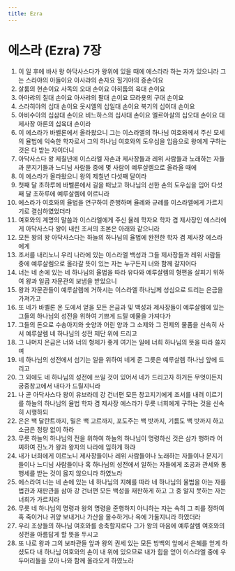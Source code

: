 ```yaml
---
title: Ezra
---
```


# 에스라 (Ezra) 7장
1. 이 일 후에 바사 왕 아닥사스다가 왕위에 있을 때에 에스라라 하는 자가 있으니라 그는 스라야의 아들이요 아사랴의 손자요 힐기야의 증손이요
1. 살룸의 현손이요 사독의 오대 손이요 아히둡의 육대 손이요
1. 아마랴의 칠대 손이요 아사랴의 팔대 손이요 므라욧의 구대 손이요
1. 스라히야의 십대 손이요 웃시엘의 십일대 손이요 북기의 십이대 손이요
1. 아비수아의 십삼대 손이요 비느하스의 십사대 손이요 엘르아살의 십오대 손이요 대제사장 아론의 십육대 손이라
1. 이 에스라가 바벨론에서 올라왔으니 그는 이스라엘의 하나님 여호와께서 주신 모세의 율법에 익숙한 학자로서 그의 하나님 여호와의 도우심을 입음으로 왕에게 구하는 것은 다 받는 자이더니
1. 아닥사스다 왕 제칠년에 이스라엘 자손과 제사장들과 레위 사람들과 노래하는 자들과 문지기들과 느디님 사람들 중에 몇 사람이 예루살렘으로 올라올 때에
1. 이 에스라가 올라왔으니 왕의 제칠년 다섯째 달이라
1. 첫째 달 초하루에 바벨론에서 길을 떠났고 하나님의 선한 손의 도우심을 입어 다섯째 달 초하루에 예루살렘에 이르니라
1. 에스라가 여호와의 율법을 연구하여 준행하며 율례와 규례를 이스라엘에게 가르치기로 결심하였었더라
1. 여호와의 계명의 말씀과 이스라엘에게 주신 율례 학자요 학자 겸 제사장인 에스라에게 아닥사스다 왕이 내린 조서의 초본은 아래와 같으니라
1. 모든 왕의 왕 아닥사스다는 하늘의 하나님의 율법에 완전한 학자 겸 제사장 에스라에게
1. 조서를 내리노니 우리 나라에 있는 이스라엘 백성과 그들 제사장들과 레위 사람들 중에 예루살렘으로 올라갈 뜻이 있는 자는 누구든지 너와 함께 갈지어다
1. 너는 네 손에 있는 네 하나님의 율법을 따라 유다와 예루살렘의 형편을 살피기 위하여 왕과 일곱 자문관의 보냄을 받았으니
1. 왕과 자문관들이 예루살렘에 거하시는 이스라엘 하나님께 성심으로 드리는 은금을 가져가고
1. 또 네가 바벨론 온 도에서 얻을 모든 은금과 및 백성과 제사장들이 예루살렘에 있는 그들의 하나님의 성전을 위하여 기쁘게 드릴 예물을 가져다가
1. 그들의 돈으로 수송아지와 숫양과 어린 양과 그 소제와 그 전제의 물품을 신속히 사서 예루살렘 네 하나님의 성전 제단 위에 드리고
1. 그 나머지 은금은 너와 너의 형제가 좋게 여기는 일에 너희 하나님의 뜻을 따라 쓸지며
1. 네 하나님의 성전에서 섬기는 일을 위하여 네게 준 그릇은 예루살렘 하나님 앞에 드리고
1. 그 외에도 네 하나님의 성전에 쓰일 것이 있어서 네가 드리고자 하거든 무엇이든지 궁중창고에서 내다가 드릴지니라
1. 나 곧 아닥사스다 왕이 유브라데 강 건너편 모든 창고지기에게 조서를 내려 이르기를 하늘의 하나님의 율법 학자 겸 제사장 에스라가 무릇 너희에게 구하는 것을 신속히 시행하되
1. 은은 백 달란트까지, 밀은 백 고르까지, 포도주는 백 밧까지, 기름도 백 밧까지 하고 소금은 정량 없이 하라
1. 무릇 하늘의 하나님의 전을 위하여 하늘의 하나님이 명령하신 것은 삼가 행하라 어찌하여 진노가 왕과 왕자의 나라에 임하게 하랴
1. 내가 너희에게 이르노니 제사장들이나 레위 사람들이나 노래하는 자들이나 문지기들이나 느디님 사람들이나 혹 하나님의 성전에서 일하는 자들에게 조공과 관세와 통행세를 받는 것이 옳지 않으니라 하였노라
1. 에스라여 너는 네 손에 있는 네 하나님의 지혜를 따라 네 하나님의 율법을 아는 자를 법관과 재판관을 삼아 강 건너편 모든 백성을 재판하게 하고 그 중 알지 못하는 자는 너희가 가르치라
1. 무릇 네 하나님의 명령과 왕의 명령을 준행하지 아니하는 자는 속히 그 죄를 정하여 혹 죽이거나 귀양 보내거나 가산을 몰수하거나 옥에 가둘지니라 하였더라
1. 우리 조상들의 하나님 여호와를 송축할지로다 그가 왕의 마음에 예루살렘 여호와의 성전을 아름답게 할 뜻을 두시고
1. 또 나로 왕과 그의 보좌관들 앞과 왕의 권세 있는 모든 방백의 앞에서 은혜를 얻게 하셨도다 내 하나님 여호와의 손이 내 위에 있으므로 내가 힘을 얻어 이스라엘 중에 우두머리들을 모아 나와 함께 올라오게 하였노라
